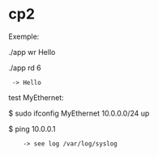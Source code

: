 # cp2

Exemple:
 
./app wr Hello

 ./app rd 6

	 -> Hello

test MyEthernet:

 $ sudo ifconfig MyEthernet 10.0.0.0/24 up

 $ ping 10.0.0.1 

		-> see log /var/log/syslog
